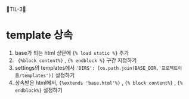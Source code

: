 🐲TIL-3🐲

# template 상속
1. base가 되는 html 상단에 `{% load static %}` 추가
2. ` {%block content%}` , `{% endblock %}` 구간 지정하기
3. settings의 templates에서  `'DIRS': [os.path.join(BASE_DIR,'프로젝트이름/templates')]` 설정하기
4. 상속받은 html에서, `{%extends 'base.html'%}` , `{% block content%}` , `{% endblock%}` 설정하기

